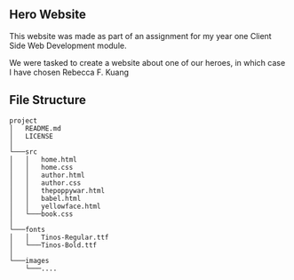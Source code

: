 ## Hero Website

This website was made as part of an assignment for my year one Client Side Web Development module.

We were tasked to create a website about one of our heroes, in which case I have chosen Rebecca F. Kuang


## File Structure

```
project
│   README.md
│   LICENSE    
│
└───src
│   │   home.html
│   │   home.css
│   │   author.html
│   │   author.css
│   │   thepoppywar.html
│   │   babel.html
│   │   yellowface.html
│   └───book.css
│
└───fonts
│   │   Tinos-Regular.ttf
│   └───Tinos-Bold.ttf
│   
└───images
    └───....
```